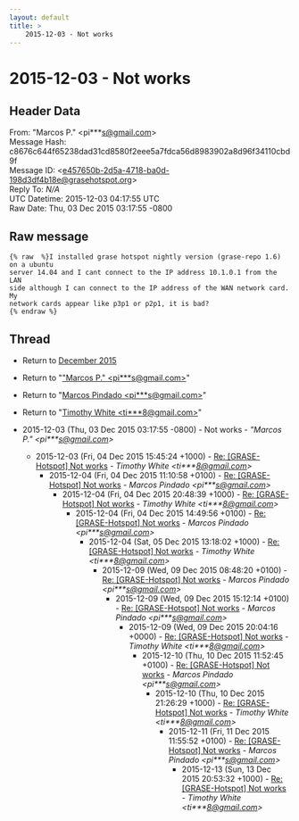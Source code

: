 ```yaml
---
layout: default
title: >
    2015-12-03 - Not works
---
```


# 2015-12-03 - Not works

## Header Data

From: "Marcos P." \<pi***s@gmail.com\><br>
Message Hash: c8676c644f65238dad31cd8580f2eee5a7fdca56d8983902a8d96f34110cbd9f<br>
Message ID: \<e457650b-2d5a-4718-ba0d-198d3df4b18e@grasehotspot.org\><br>
Reply To: _N/A_<br>
UTC Datetime: 2015-12-03 04:17:55 UTC<br>
Raw Date: Thu, 03 Dec 2015 03:17:55 -0800<br>

## Raw message

```
{% raw  %}I installed grase hotspot nightly version (grase-repo 1.6) on a ubuntu 
server 14.04 and I cant connect to the IP address 10.1.0.1 from the LAN 
side although I can connect to the IP address of the WAN network card. My 
network cards appear like p3p1 or p2p1, it is bad?
{% endraw %}
```

## Thread

+ Return to [December 2015](/archive/2015/12)

+ Return to "["Marcos P." <pi***s<span>@</span>gmail.com>](/authors/pi___s_at_gmail_com)"
+ Return to "[Marcos Pindado <pi***s<span>@</span>gmail.com>](/authors/pi___s_at_gmail_com)"
+ Return to "[Timothy White <ti***8<span>@</span>gmail.com>](/authors/ti___8_at_gmail_com)"

+ 2015-12-03 (Thu, 03 Dec 2015 03:17:55 -0800) - Not works - _"Marcos P." \<pi***s@gmail.com\>_
  + 2015-12-03 (Fri, 04 Dec 2015 15:45:24 +1000) - [Re: [GRASE-Hotspot] Not works](/archive/2015/12/3bd49ab8c9b831c833369321e9ef918ad0cfe31bbcdea824dc990f106654f36f) - _Timothy White \<ti***8@gmail.com\>_
    + 2015-12-04 (Fri, 04 Dec 2015 11:10:58 +0100) - [Re: [GRASE-Hotspot] Not works](/archive/2015/12/59ef05312e74ddefe24cf3edd5463109d06697d716a0cb9c20ff9e0a84ebd1b1) - _Marcos Pindado \<pi***s@gmail.com\>_
      + 2015-12-04 (Fri, 04 Dec 2015 20:48:39 +1000) - [Re: [GRASE-Hotspot] Not works](/archive/2015/12/da1e341babb2aa609af44f2133597c7c2e893f5880fdbbb83c1a0a9842c41746) - _Timothy White \<ti***8@gmail.com\>_
        + 2015-12-04 (Fri, 04 Dec 2015 14:49:56 +0100) - [Re: [GRASE-Hotspot] Not works](/archive/2015/12/696a2e8d505bdc4d60e1776cc4f59a034d2116acbaa1363435f64b4e86cc7d92) - _Marcos Pindado \<pi***s@gmail.com\>_
          + 2015-12-04 (Sat, 05 Dec 2015 13:18:02 +1000) - [Re: [GRASE-Hotspot] Not works](/archive/2015/12/c4933c0928984ed83aa8b4ebb426d2da73cea0a5c330b69ec07ee8756bd37283) - _Timothy White \<ti***8@gmail.com\>_
            + 2015-12-09 (Wed, 09 Dec 2015 08:48:20 +0100) - [Re: [GRASE-Hotspot] Not works](/archive/2015/12/2903ec72c264a8bea4f98a914a7fa61b4352f4a98b8ee89c4563661ba32e7a88) - _Marcos Pindado \<pi***s@gmail.com\>_
              + 2015-12-09 (Wed, 09 Dec 2015 15:12:14 +0100) - [Re: [GRASE-Hotspot] Not works](/archive/2015/12/96f1c815655b4e8d1766a1e094c98847820e35a8c700abcf5e835db17eeeb088) - _Marcos Pindado \<pi***s@gmail.com\>_
                + 2015-12-09 (Wed, 09 Dec 2015 20:04:16 +0000) - [Re: [GRASE-Hotspot] Not works](/archive/2015/12/f30abc32d7629430dd10bf647c85c46f961b18474565a6eb44c614014003f268) - _Timothy White \<ti***8@gmail.com\>_
                  + 2015-12-10 (Thu, 10 Dec 2015 11:52:45 +0100) - [Re: [GRASE-Hotspot] Not works](/archive/2015/12/b2b5c5b1bb03430d410d2532b0aa3373e99b506039878e01941cc7ca3bfa8f67) - _Marcos Pindado \<pi***s@gmail.com\>_
                    + 2015-12-10 (Thu, 10 Dec 2015 21:26:29 +1000) - [Re: [GRASE-Hotspot] Not works](/archive/2015/12/037f4e145186b8a8dc138b4ae278a1d3174ece20094225e566499e4988a3f541) - _Timothy White \<ti***8@gmail.com\>_
                      + 2015-12-11 (Fri, 11 Dec 2015 11:55:52 +0100) - [Re: [GRASE-Hotspot] Not works](/archive/2015/12/8f8b9c53188018265ad64ee6accd99dc4cd60a6f1c327c23ac7475f80b86b3a4) - _Marcos Pindado \<pi***s@gmail.com\>_
                        + 2015-12-13 (Sun, 13 Dec 2015 20:53:32 +1000) - [Re: [GRASE-Hotspot] Not works](/archive/2015/12/05edda3b64adf1de5d641c59ebde35835ccb167bbb3c6b4ad7c654019a17df29) - _Timothy White \<ti***8@gmail.com\>_

